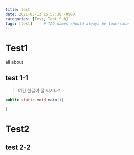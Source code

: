 ```yaml
---
title: test
date: 2021-05-13 15:57:38 +0900
categories: [Test, Test_Sub]
tags: [test]     # TAG names should always be lowercase
---
```


# Test1
 all about
## test 1-1
 > 여긴 한글이 잘 써지나?

 ```java
 public static void main(){

 }
 ```

# Test2

## test 2-2